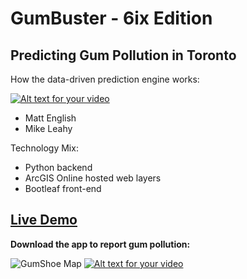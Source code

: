# GumBuster - 6ix Edition
## Predicting Gum Pollution in Toronto

How the data-driven prediction engine works:

[![Alt text for your video](http://i3.ytimg.com/vi/8dVYK2yGOzI/hqdefault.jpg)](https://youtu.be/8dVYK2yGOzI)

* Matt English
* Mike Leahy

Technology Mix:

* Python backend
* ArcGIS Online hosted web layers
* Bootleaf front-end


 

## **[Live Demo](https://mgleahy.github.io/TechTrek_Idol_2016/GeeBees/app/)**

**Download the app to report gum pollution:**

![GumShoe Map](https://mgleahy.github.io/TechTrek_Idol_2016/GeeBees/app/assets/img/srclayericon.png)  [![Alt text for your video](https://linkmaker.itunes.apple.com/assets/shared/badges/en-us/appstore-lrg-25178aeef6eb6b83b96f5f2d004eda3bffbb37122de64afbaef7107b384a4132.svg)](https://itunes.apple.com/us/app/gumshoe-map/id931582747?mt=8)

